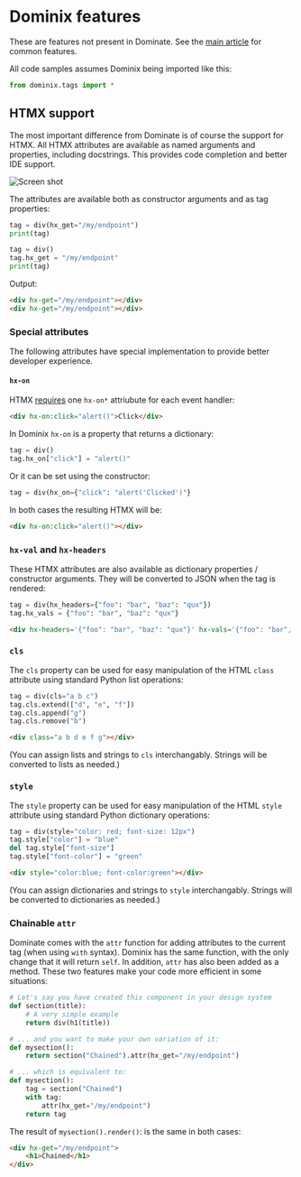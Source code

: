 Dominix features
================

These are features not present in Dominate. See the [main article](//github.com/aremeis/dominix) for 
common features.

All code samples assumes Dominix being imported like this:
```python
from dominix.tags import *
```

HTMX support
------------

The most important difference from Dominate is of course the support for HTMX. All HTMX attributes are 
available as named arguments and properties, including docstrings. This provides code completion and better IDE support.

![Screen shot](//github.org/aremeis/dominix/img/screenshot-1.png)

The attributes are available both as constructor arguments and as tag properties:
```python
tag = div(hx_get="/my/endpoint")
print(tag)

tag = div()
tag.hx_get = "/my/endpoint"
print(tag)
```

Output:
```html
<div hx-get="/my/endpoint"></div>
<div hx-get="/my/endpoint"></div>
```


### Special attributes

The following attributes have special implementation to provide better developer experience.

#### `hx-on`

HTMX [requires](https://htmx.org/attributes/hx-on/) one `hx-on*` attriubute for each event handler:
```html
<div hx-on:click="alert()">Click</div>
```

In Dominix `hx-on` is a property that returns a dictionary:
```python
tag = div()
tag.hx_on["click"] = "alert()"
```

Or it can be set using the constructor:
```python
tag = div(hx_on={"click": "alert('Clicked')"}
```

In both cases the resulting HTMX will be:
```html
<div hx-on:click="alert()"></div>
```

### `hx-val` and `hx-headers`

These HTMX attributes are also available as dictionary properties / constructor arguments.
They will be converted to JSON when the tag is rendered:

```python
tag = div(hx_headers={"foo": "bar", "baz": "qux"})
tag.hx_vals = {"foo": "bar", "baz": "qux"}
```

```html
<div hx-headers='{"foo": "bar", "baz": "qux"}' hx-vals='{"foo": "bar", "baz": "qux"}'></div>
```

### `cls`

The `cls` property can be used for easy manipulation of the HTML `class` attribute using standard Python list operations:

```python
tag = div(cls="a b c")
tag.cls.extend(["d", "e", "f"])
tag.cls.append("g")
tag.cls.remove("b")
```

```html
<div class="a b d e f g"></div>
```

(You can assign lists and strings to `cls` interchangably. Strings will be converted to lists as needed.)


### `style`

The `style` property can be used for easy manipulation of the HTML `style` attribute using standard Python dictionary operations:

```python
tag = div(style="color: red; font-size: 12px")
tag.style["color"] = "blue"
del tag.style["font-size"]
tag.style["font-color"] = "green"
```

```html
<div style="color:blue; font-color:green"></div>
```

(You can assign dictionaries and strings to `style` interchangably. Strings will be converted to dictionaries as needed.)


### Chainable `attr`

Dominate comes with the `attr` function for adding attributes to the current tag (when using `with` syntax). 
Dominix has the same function, with the only change that it will return `self`. In addition, `attr` has also been added as a method.
These two features make your code more efficient in some situations:

```python
# Let's say you have created this component in your design system
def section(title):
    # A very simple example
    return div(h1(title))

# ... and you want to make your own variation of it:
def mysection():
    return section("Chained").attr(hx_get="/my/endpoint")

# ... which is equivalent to:
def mysection():
    tag = section("Chained")
    with tag:
        attr(hx_get="/my/endpoint")
    return tag
```

The result of `mysection().render()`: is the same in both cases:
```html
<div hx-get="/my/endpoint">
    <h1>Chained</h1>
</div>
```